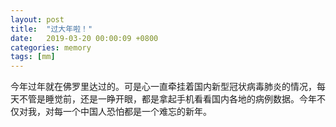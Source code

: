 ```yaml
---
layout: post
title:  "过大年啦！"
date:   2019-03-20 00:00:09 +0800
categories: memory
tags: [mm]
---
```


今年过年就在佛罗里达过的。可是心一直牵挂着国内新型冠状病毒肺炎的情况，每天不管是睡觉前，还是一睁开眼，都是拿起手机看看国内各地的病例数据。今年不仅对我，对每一个中国人恐怕都是一个难忘的新年。